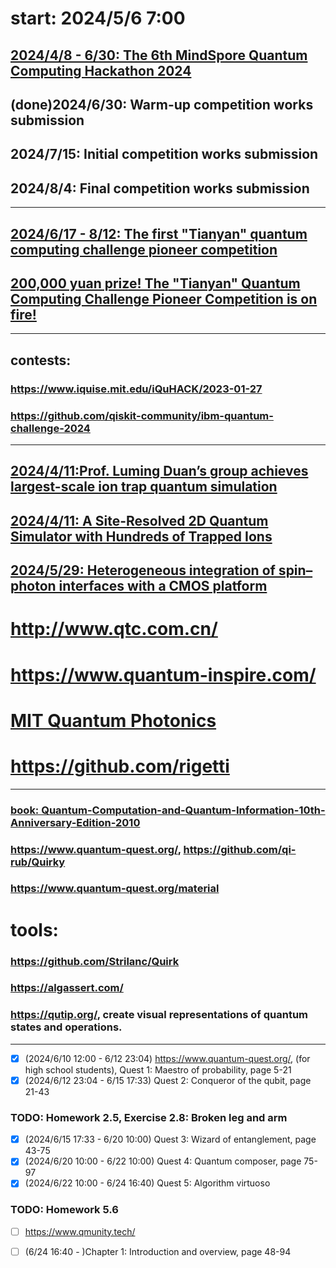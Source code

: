 # start: 2024/5/6 7:00

## [2024/4/8 - 6/30: The 6th MindSpore Quantum Computing Hackathon 2024](https://competition.huaweicloud.com/information/1000042022/introduction)
## (done)2024/6/30: Warm-up competition works submission
## 2024/7/15: Initial competition works submission
## 2024/8/4:  Final competition works submission

---

## [2024/6/17 - 8/12: The first "Tianyan" quantum computing challenge pioneer competition](https://qc.zdxlz.com/learn/#/megagame/Index?lang=zh)
## [200,000 yuan prize! The "Tianyan" Quantum Computing Challenge Pioneer Competition is on fire!](https://qc.zdxlz.com/news/articleDetail?id=1803956791635185666&title=0&lang=zh)


---

## contests:
### https://www.iquise.mit.edu/iQuHACK/2023-01-27
### https://github.com/qiskit-community/ibm-quantum-challenge-2024
---

## [2024/4/11: ​Prof. Luming Duan’s group achieves largest-scale ion trap quantum simulation](https://www.tsinghua.edu.cn/en/info/1399/13499.htm)
## [2024/4/11: A Site-Resolved 2D Quantum Simulator with Hundreds of Trapped Ions](https://arxiv.org/abs/2311.17163)
## [2024/5/29: Heterogeneous integration of spin–photon interfaces with a CMOS platform](https://www.nature.com/articles/s41586-024-07371-7)

# http://www.qtc.com.cn/
# https://www.quantum-inspire.com/
# [MIT Quantum Photonics](https://x.com/MitQpg)
# https://github.com/rigetti

---

### [book: Quantum-Computation-and-Quantum-Information-10th-Anniversary-Edition-2010](https://profmcruz.files.wordpress.com/2017/08/quantum-computation-and-quantum-information-nielsen-chuang.pdf)


### https://www.quantum-quest.org/, https://github.com/qi-rub/Quirky
### https://www.quantum-quest.org/material
# tools:
### https://github.com/Strilanc/Quirk
### https://algassert.com/
### https://qutip.org/,  create visual representations of quantum states and operations.

--- 

- [x] (2024/6/10 12:00 - 6/12 23:04)  https://www.quantum-quest.org/, (for high school students), Quest 1: Maestro of probability, page 5-21
- [x] (2024/6/12 23:04 - 6/15 17:33)  Quest 2: Conqueror of the qubit, page 21-43
### TODO: Homework 2.5, Exercise 2.8: Broken leg and arm 
- [x] (2024/6/15 17:33 - 6/20 10:00)  Quest 3: Wizard of entanglement, page 43-75
- [x] (2024/6/20 10:00 - 6/22 10:00)  Quest 4: Quantum composer, page 75-97
- [x] (2024/6/22 10:00 - 6/24 16:40)  Quest 5: Algorithm virtuoso
### TODO: Homework 5.6
- [ ] https://www.qmunity.tech/
- [ ] (6/24 16:40 - )Chapter 1: Introduction and overview, page 48-94

